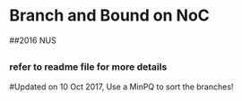 # Branch and Bound on NoC
##2016 NUS
##
### refer to readme file for more details  


#Updated on 10 Oct 2017, Use a MinPQ to sort the branches! 